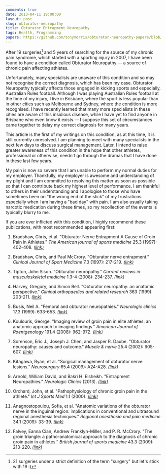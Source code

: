 ```yaml
---
comments: true
date: 2013-04-11 19:00:00
layout: post
slug: obturator-neuropathy
title: Obturator Entrapment Neuropathy
tags: Health, Programming
papers: https://github.com/tonymorris/obturator-neuropathy-papers/blob/master
---
```


After 19 surgeries[^1] and 5 years of searching for the source of my chronic pain syndrome, which started with a sporting injury in 2007, I have been found to have a condition called Obturator Neuropathy — a source of chronic pain affecting athletes.

Unfortunately, many specialists are unaware of this condition and so may not recognise the correct diagnosis, which has been my case. Obturator Neuropathy typically affects those engaged in kicking sports and especially, Australian Rules football. Although I was playing Australian Rules football at the time of my injury, I live in Brisbane, where the sport is less popular than in other cities such as Melbourne and Sydney, where the condition is more recognised. I have recently learned that many more specialists in these cities are aware of this insidious disease, while I have yet to find anyone in Brisbane who even know it exists — I suppose this set of circumstances came together to delay my correct diagnosis for many years.

This article is the first of my writings on this condition, as at this time, it is still currently unresolved. I am planning to meet with many specialists in the next few days to discuss surgical management. Later, I intend to raise greater awareness of this condition in the hope that other athletes, professional or otherwise, needn't go through the dramas that I have done in these last few years.

My pain is now so severe that I am unable to perform my normal duties for my employer. Thankfully, my employer is awesome and understanding of my plight and I am committed to resolving this matter as soon as possible so that I can contribute back my highest level of performance. I am thankful to others in their understanding and I apologise to those who have sometimes been on "the wrong end of the stick" of my frustrations especially when I am having a "bad day" with pain. I am also usually taking narcotic medication during these times, so my recollection of the events is typically blurry to me.

If you are ever inflicted with this condition, I highly recommend these publications, with most recommended appearing first:

1. Bradshaw, Chris, et al. "Obturator Nerve Entrapment A Cause of Groin Pain in Athletes." *The American journal of sports medicine* 25.3 (1997): 402-408. [_(link)_]($papers$/obturator-nerve-entrapment-a-cause-of-groin-pain.pdf?raw=true)

2. Bradshaw, Chris, and Paul McCrory. "Obturator nerve entrapment." *Clinical Journal of Sport Medicine* 7.3 (1997): 217-219. [_(link)_]($papers$/obturator-nerve-entrapment.pdf?raw=true)

3. Tipton, John Sison. "Obturator neuropathy." *Current reviews in musculoskeletal medicine* 1.3-4 (2008): 234-237. [_(link)_]($papers$/obturator-neuropathy-tipton.pdf?raw=true)

4. Harvey, Gregory, and Simon Bell. "Obturator neuropathy: an anatomic perspective." *Clinical orthopaedics and related research* 363 (1999): 203-211. [_(link)_]($papers$/obturator-neuropathy-an-anatomic-perspective.pdf?raw=true)

5. Busis, Neil A. "Femoral and obturator neuropathies." *Neurologic clinics* 17.3 (1999): 633-653. [_(link)_]($papers$/femoral-and-obturator-neuropathies.pdf?raw=true)

6. Koulouris, George. "Imaging review of groin pain in elite athletes: an anatomic approach to imaging findings." *American Journal of Roentgenology* 191.4 (2008): 962-972. [_(link)_]($papers$/imaging-review-of-groin-pain.pdf?raw=true)

7. Sorenson, Eric J., Joseph J. Chen, and Jasper R. Daube. "Obturator neuropathy: causes and outcome." *Muscle & nerve* 25.4 (2002): 605-607. [_(link)_]($papers$/obturator-neuropathy-causes-and-outcome.pdf?raw=true)

8. Kitagawa, Ryan, et al. "Surgical management of obturator nerve lesions." *Neurosurgery* 65.4 (2009): A24-A28. [_(link)_]($papers$/surgical-management-of-obturator-nerve-lesions.pdf?raw=true)

9. Arnold, William David, and Bakri H. Elsheikh. "Entrapment Neuropathies." *Neurologic Clinics* (2013). [_(link)_]($papers$/entrapment-neuropathies.pdf?raw=true)

10. Orchard, John, et al. "Pathophysiology of chronic groin pain in the athlete." *Int J Sports Med* 1.1 (2000). [_(link)_]($papers$/pathophysiology-of-chronic-groin-pain.pdf?raw=true)

11. Anagnostopoulou, Sofia, et al. "Anatomic variations of the obturator nerve in the inguinal region: implications in conventional and ultrasound regional anesthesia techniques." *Regional anesthesia and pain medicine* 34.1 (2009): 33-39. [_(link)_]($papers$/anatomic-variations-of-the-obturator-nerve.pdf?raw=true)

12. Falvey, Eanna Cian, Andrew Franklyn-Miller, and P. R. McCrory. "The groin triangle: a patho-anatomical approach to the diagnosis of chronic groin pain in athletes." *British journal of sports medicine* 43.3 (2009): 213-220. [_(link)_]($papers$/the-groin-triangle.pdf?raw=true)

[^1]: 21 surgeries under a strict definition of the term "surgery" but let's stick with 19 :)
